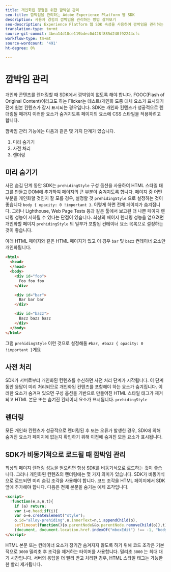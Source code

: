 ```yaml
---
title: 개인화된 경험을 위한 깜박임 관리
seo-title: 깜박임을 관리하는 Adobe Experience Platform 웹 SDK
description: 사용자 경험의 깜박임을 관리하는 방법 살펴보기
seo-description: Experience Platform 웹 SDK 속성을 사용하여 깜박임을 관리하는 방법 살펴보기
translation-type: tm+mt
source-git-commit: 4bea14d18ce119bdec0d428f885d240f92244cfc
workflow-type: tm+mt
source-wordcount: '491'
ht-degree: 0%

---
```



# 깜박임 관리

개인화 콘텐츠를 렌더링할 때 SDK에서 깜박임이 없도록 해야 합니다. FOOC(Flash of Original Content)이라고도 하는 Flicker는 테스트/개인화 도중 대체 요소가 표시되기 전에 원본 컨텐츠가 잠시 표시되는 경우입니다. SDK는 개인화 컨텐츠가 성공적으로 렌더링될 때까지 이러한 요소가 숨겨지도록 페이지의 요소에 CSS 스타일을 적용하려고 합니다.

깜박임 관리 기능에는 다음과 같은 몇 가지 단계가 있습니다.

1. 미리 숨기기
1. 사전 처리
1. 렌더링

## 미리 숨기기

사전 숨김 단계 동안 SDK는 `prehidingStyle` 구성 옵션을 사용하여 HTML 스타일 태그를 만들고 DOM에 추가하여 페이지의 큰 부분이 숨겨지도록 합니다. 페이지 중 어떤 부분을 개인화할 것인지 잘 모를 경우, 설정할 것 `prehidingStyle` 으로 설정하는 것이 좋습니다 `body { opacity: 0 !important }`. 이렇게 하면 전체 페이지가 숨겨집니다. 그러나 Lighthouse, Web Page Tests 등과 같은 툴에서 보고된 더 나쁜 페이지 렌더링 성능이 저하될 수 있다는 단점이 있습니다. 최상의 페이지 렌더링 성능을 얻으려면 개인화할 페이지 `prehidingStyle` 의 일부가 포함된 컨테이너 요소 목록으로 설정하는 것이 좋습니다.

아래 HTML 페이지와 같은 HTML 페이지가 있고 이 경우 `bar` 및 `bazz` 컨테이너 요소만 개인화됩니다.

```html
<html>
  <head>
  </head>
  <body>
    <div id="foo">
      Foo foo foo
    </div>

    <div id="bar">
      Bar bar bar
    </div>

    <div id="bazz">
      Bazz bazz bazz
    </div>
  </body>
</html>
```

그럼 `prehidingStyle` 이런 것으로 설정해둘 `#bar, #bazz { opacity: 0 !important }`게요

## 사전 처리

SDK가 서버로부터 개인화된 컨텐츠를 수신하면 사전 처리 단계가 시작됩니다. 이 단계 동안 응답이 미리 처리되므로 개인화된 컨텐츠를 포함해야 하는 요소가 숨겨집니다. 이러한 요소가 숨겨져 있으면 구성 옵션을 기반으로 만들어진 HTML 스타일 태그가 제거되고 HTML 본문 또는 숨겨진 컨테이너 요소가 표시됩니다. `prehidingStyle`

## 렌더링

모든 개인화 컨텐츠가 성공적으로 렌더링된 후 또는 오류가 발생한 경우, SDK에 의해 숨겨진 요소가 페이지에 없는지 확인하기 위해 이전에 숨겨진 모든 요소가 표시됩니다.

## SDK가 비동기적으로 로드될 때 깜박임 관리

최상의 페이지 렌더링 성능을 얻으려면 항상 SDK를 비동기식으로 로드하는 것이 좋습니다. 그러나 개인화된 컨텐츠의 렌더링에는 몇 가지 의미가 있습니다. SDK가 비동기식으로 로드되면 미리 숨김 조각을 사용해야 합니다. 코드 조각을 HTML 페이지에서 SDK 앞에 추가해야 합니다. 다음은 전체 본문을 숨기는 예제 조각입니다.

```html
<script>
  !function(e,a,n,t){
    if (a) return;
    var i=e.head;if(i){
    var o=e.createElement("style");
    o.id="alloy-prehiding",o.innerText=n,i.appendChild(o),
    setTimeout(function(){o.parentNode&&o.parentNode.removeChild(o)},t)}}
    (document, document.location.href.indexOf("mboxEdit") !== -1, "body { opacity: 0 !important }", 3000);
</script>
```

HTML 본문 또는 컨테이너 요소가 장기간 숨겨지지 않도록 하기 위해 코드 조각은 기본적으로 `3000` 밀리초 후 조각을 제거하는 타이머를 사용합니다. 밀리초 `3000` 는 최대 대기 시간입니다. 서버의 응답을 더 빨리 받고 처리한 경우, HTML 스타일 태그는 가능한 한 빨리 제거됩니다.
